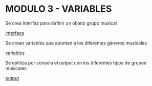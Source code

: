 # MODULO 3 - VARIABLES

Se crea Interfaz para definir un objeto grupo musical

[interface](public/screenshots/interface.png)

Se crean variables que apuntan a los diferentes géneros musicales

[variables](public/screenshots/varaibles.png)

Se estiliza por consola el output con los diferentes tipos de grupos musicales

[output](public/screenshots/customize_output.png)


